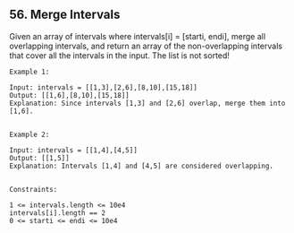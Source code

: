 ## 56. Merge Intervals
Given an array of intervals where intervals[i] = [starti, endi], merge all overlapping intervals, and return an array of
the non-overlapping intervals that cover all the intervals in the input.
The list is not sorted!
 
```
Example 1:

Input: intervals = [[1,3],[2,6],[8,10],[15,18]]
Output: [[1,6],[8,10],[15,18]]
Explanation: Since intervals [1,3] and [2,6] overlap, merge them into [1,6].


Example 2:

Input: intervals = [[1,4],[4,5]]
Output: [[1,5]]
Explanation: Intervals [1,4] and [4,5] are considered overlapping.
 

Constraints:

1 <= intervals.length <= 10e4
intervals[i].length == 2
0 <= starti <= endi <= 10e4
```